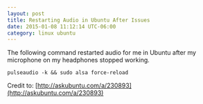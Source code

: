 ```yaml
---
layout: post
title: Restarting Audio in Ubuntu After Issues
date: 2015-01-08 11:12:14 UTC-06:00
category: linux ubuntu
---
```


The following command restarted audio for me in Ubuntu after my microphone on my headphones stopped working.

    pulseaudio -k && sudo alsa force-reload

Credit to: [http://askubuntu.com/a/230893](http://askubuntu.com/a/230893)
